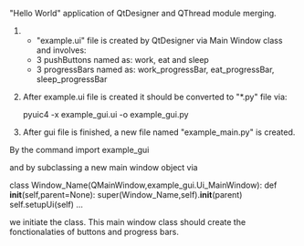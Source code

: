 "Hello World" application of QtDesigner and QThread module merging.

1) - "example.ui" file is created by QtDesigner via Main Window class and involves:
    - 3 pushButtons named as: work, eat and sleep
    - 3 progressBars named as: work_progressBar, eat_progressBar, sleep_progressBar
  
2) After example.ui file is created it should be converted to "*.py" file via:

    pyuic4 -x example_gui.ui -o example_gui.py
    
3) After gui file is finished, a new file named "example_main.py" is created. 

By the command 
    import example_gui
    
and by subclassing a new main window object via
  
  class Window_Name(QMainWindow,example_gui.Ui_MainWindow):
      def __init__(self,parent=None):
          super(Window_Name,self).__init__(parent)
          self.setupUi(self)
...

we initiate the class. This main window class should create the fonctionalaties of buttons and progress bars. 
